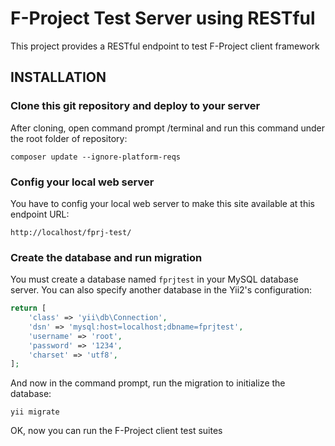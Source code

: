 F-Project Test Server using RESTful
================================

This project provides a RESTful endpoint to test F-Project client framework


INSTALLATION
------------

### Clone this git repository and deploy to your server

After cloning, open command prompt /terminal and run this command under the root folder of repository:


~~~
composer update --ignore-platform-reqs
~~~


### Config your local web server

You have to config your local web server to make this site available at this endpoint URL:

~~~
http://localhost/fprj-test/
~~~

### Create the database and run migration

You must create a database named `fprjtest` in your MySQL database server.
You can also specify another database in the Yii2's configuration:

```php
return [
    'class' => 'yii\db\Connection',
    'dsn' => 'mysql:host=localhost;dbname=fprjtest',
    'username' => 'root',
    'password' => '1234',
    'charset' => 'utf8',
];
```

And now in the command prompt, run the migration to initialize the database:

~~~
yii migrate
~~~

OK, now you can run the F-Project client test suites